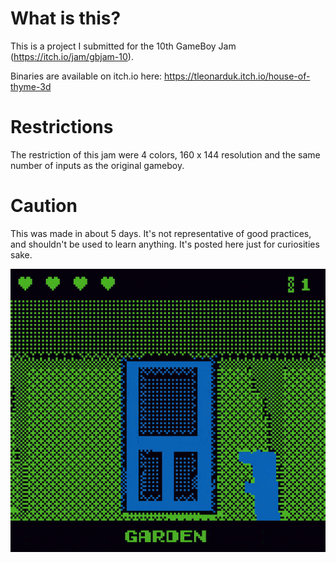 # What is this?
This is a project I submitted for the 10th GameBoy Jam (https://itch.io/jam/gbjam-10).

Binaries are available on itch.io here: https://tleonarduk.itch.io/house-of-thyme-3d

# Restrictions
The restriction of this jam were 4 colors, 160 x 144 resolution and the same number of inputs as the original gameboy.

# Caution
This was made in about 5 days. It's not representative of good practices, and shouldn't be used to learn anything. It's posted here just for curiosities sake.


![Screenshot 1](./Site/ezgif-2-c2b978dedd.gif?raw=true)
